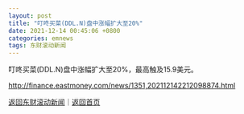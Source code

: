 ```yaml
---
layout: post
title: "叮咚买菜(DDL.N)盘中涨幅扩大至20%"
date: 2021-12-14 00:45:06 +0800
categories: emnews
tags: 东财滚动新闻
---
```


叮咚买菜(DDL.N)盘中涨幅扩大至20%，最高触及15.9美元。

<http://finance.eastmoney.com/news/1351,202112142212098874.html>

[返回东财滚动新闻](//finews.withounder.com/emnews/)｜[返回首页](//finews.withounder.com/)